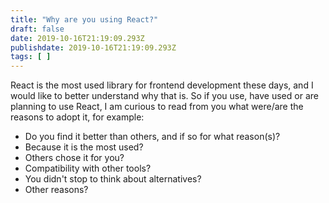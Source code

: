 ```yaml
---
title: "Why are you using React?"
draft: false
date: 2019-10-16T21:19:09.293Z
publishdate: 2019-10-16T21:19:09.293Z
tags: [ ]
---
```

React is the most used library for frontend development these days, and I would like to better understand why that is. So if you use, have used or are planning to use React, I am curious to read from you what were/are the reasons to adopt it, for example:

- Do you find it better than others, and if so for what reason(s)?
- Because it is the most used?
- Others chose it for you?
- Compatibility with other tools?
- You didn't stop to think about alternatives?
- Other reasons?

    